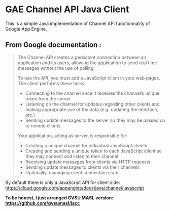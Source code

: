 GAE Channel API Java Client
===========================

This is a simple Java implementation of Channel API functionnality of Google App Engine.

From Google documentation :
---------------------------

>The Channel API creates a persistent connection between an application and its users, allowing the application to send real time messages without the use of polling.
>
>To use the API, you must add a JavaScript client in your web pages. The client performs these tasks:
> - Connecting to the channel once it receives the channel’s unique token from the server
> - Listening on the channel for updates regarding other clients and making appropriate use of the data (e.g. updating the interface, etc.)
> - Sending update messages to the server so they may be passed on to remote clients
>
>Your application, acting as server, is responsible for:
> - Creating a unique channel for individual JavaScript clients
> - Creating and sending a unique token to each JavaScript client so they may connect and listen to their channel
> - Receiving update messages from clients via HTTP requests
> - Sending update messages to clients via their channels
> - Optionally, managing client connection state.

By default there is only a JavaScript API for client side: https://cloud.google.com/appengine/docs/java/channel/javascript

**To be honest, I just arranged GVSU MASL version: https://github.com/gvsumasl/jacc**